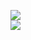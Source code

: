 [![](https://img.shields.io/badge/Made%20With-Github%20Spray-lightgrey.svg?style=for-the-badge&logo=github)](https://github.com/Annihil/github-spray#14763)  
[![](https://i.imgur.com/2DrTn0Z.gif)](https://github.com/Annihil/github-spray)